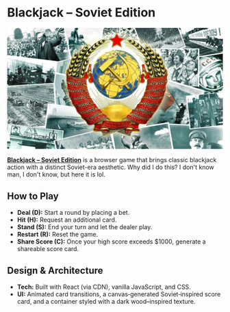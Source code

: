 # Blackjack – Soviet Edition

![Banner](https://github.com/sbl8/soviet-blackjack/blob/master/site_background.jpg)

**[Blackjack – Soviet Edition](sbl8.github.io/soviet-blackjack/)** is a browser game that brings classic blackjack action with a distinct Soviet-era aesthetic. Why did I do this? I don't know man, I don't know, but here it is lol.

## How to Play

- **Deal (D):** Start a round by placing a bet.
- **Hit (H):** Request an additional card.
- **Stand (S):** End your turn and let the dealer play.
- **Restart (R):** Reset the game.
- **Share Score (C):** Once your high score exceeds $1000, generate a shareable score card.

## Design & Architecture

- **Tech:** Built with React (via CDN), vanilla JavaScript, and CSS.
- **UI:** Animated card transitions, a canvas‑generated Soviet‑inspired score card, and a container styled with a dark wood–inspired texture.


